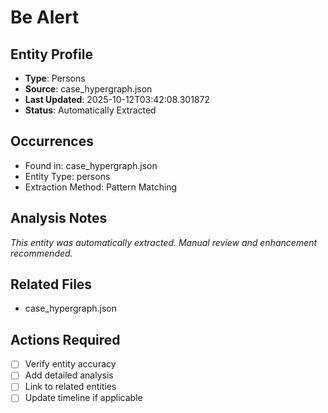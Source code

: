 # Be Alert

## Entity Profile
- **Type**: Persons
- **Source**: case_hypergraph.json
- **Last Updated**: 2025-10-12T03:42:08.301872
- **Status**: Automatically Extracted

## Occurrences
- Found in: case_hypergraph.json
- Entity Type: persons
- Extraction Method: Pattern Matching

## Analysis Notes
*This entity was automatically extracted. Manual review and enhancement recommended.*

## Related Files
- case_hypergraph.json

## Actions Required
- [ ] Verify entity accuracy
- [ ] Add detailed analysis
- [ ] Link to related entities
- [ ] Update timeline if applicable
